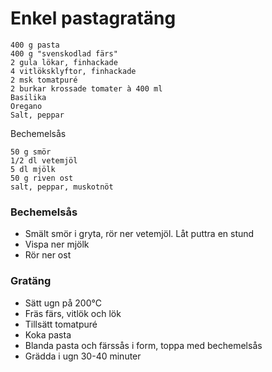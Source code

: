 # Enkel pastagratäng
```
400 g pasta
400 g "svenskodlad färs"
2 gula lökar, finhackade
4 vitlöksklyftor, finhackade
2 msk tomatpuré
2 burkar krossade tomater à 400 ml
Basilika
Oregano
Salt, peppar
```

Bechemelsås
```
50 g smör
1/2 dl vetemjöl
5 dl mjölk
50 g riven ost
salt, peppar, muskotnöt
```
### Bechemelsås
* Smält smör i gryta, rör ner vetemjöl. Låt puttra en stund
* Vispa ner mjölk
* Rör ner ost
### Gratäng
* Sätt ugn på 200°C
* Fräs färs, vitlök och lök
* Tillsätt tomatpuré
* Koka pasta
* Blanda pasta och färssås i form, toppa med bechemelsås
* Grädda i ugn 30-40 minuter
